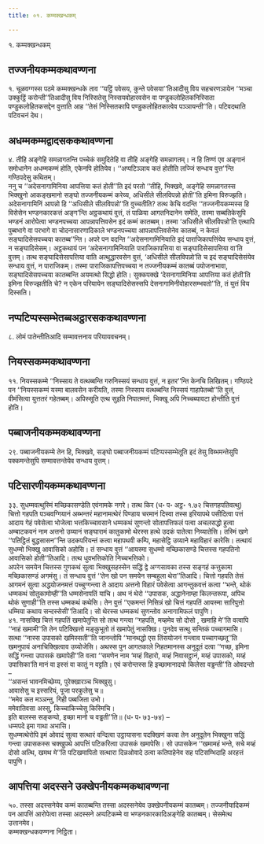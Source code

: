 ```yaml
---
title: ०१. कम्मक्खन्धकम्

---
```

१. कम्मक्खन्धकम्  


## तज्जनीयकम्मकथावण्णना

१. चूळवग्गस्स पठमे कम्मक्खन्धके ताव ‘‘यट्ठिं पवेसय, कुन्ते पवेसया’’तिआदीसु विय सहचरणञायेन ‘‘मञ्चा उक्कुट्ठिं करोन्ती’’तिआदीसु विय निस्सितेसु निस्सयवोहारवसेन वा पण्डुकलोहितकनिस्सिता पण्डुकलोहितकसद्देन वुत्ताति आह ‘‘तेसं निस्सितकापि पण्डुकलोहितकात्वेव पञ्ञायन्ती’’ति। पटिवदथाति पटिवचनं देथ।  


## अधम्मकम्मद्वादसककथावण्णना

४. तीहि अङ्गेहि समन्नागतन्ति पच्चेकं समुदितेहि वा तीहि अङ्गेहि समन्नागतम्। न हि तिण्णं एव अङ्गानं समोधानेन अधम्मकम्मं होति, एकेनपि होतियेव। ‘‘अप्पटिञ्ञाय कतं होतीति लज्जिं सन्धाय वुत्त’’न्ति गण्ठिपदेसु कथितम्।  
ननु च ‘‘अदेसनागामिनिया आपत्तिया कतं होती’’ति इदं परतो ‘‘तीहि, भिक्खवे, अङ्गेहि समन्नागतस्स भिक्खुनो आकङ्खमानो सङ्घो तज्जनीयकम्मं करेय्य, अधिसीले सीलविपन्नो होती’’ति इमिना विरुज्झति। अदेसनागामिनिं आपन्नो हि ‘‘अधिसीले सीलविपन्नो’’ति वुच्चतीति? तत्थ केचि वदन्ति ‘‘तज्जनीयकम्मस्स हि विसेसेन भण्डनकारकत्तं अङ्ग’न्ति अट्ठकथायं वुत्तं, तं पाळिया आगतनिदानेन समेति, तस्मा सब्बतिकेसुपि भण्डनं आरोपेत्वा भण्डनपच्चया आपन्नापत्तिवसेन इदं कम्मं कातब्बम्। तस्मा ‘अधिसीले सीलविपन्नो’ति एत्थापि पुब्बभागे वा परभागे वा चोदनासारणादिकाले भण्डनपच्चया आपन्नापत्तिवसेनेव कातब्बं, न केवलं सङ्घादिसेसपच्चया कातब्ब’’न्ति। अपरे पन वदन्ति ‘‘अदेसनागामिनियाति इदं पाराजिकापत्तिंयेव सन्धाय वुत्तं, न सङ्घादिसेसम्। अट्ठकथायं पन ‘अदेसनागामिनियाति पाराजिकापत्तिया वा सङ्घादिसेसापत्तिया वा’ति वुत्तम्। तत्थ सङ्घादिसेसापत्तिया वाति अत्थुद्धारवसेन वुत्तं, ‘अधिसीले सीलविपन्नो’ति च इदं सङ्घादिसेसंयेव सन्धाय वुत्तं, न पाराजिकम्। तस्मा पाराजिकापत्तिपच्चया न तज्जनीयकम्मं कातब्बं पयोजनाभावा, सङ्घादिसेसपच्चया कातब्बन्ति अयमत्थो सिद्धो होति। सुक्कपक्खे ‘देसनागामिनिया आपत्तिया कतं होती’ति इमिना विरुज्झतीति चे? न एकेन परियायेन सङ्घादिसेसस्सपि देसनागामिनीवोहारसम्भवतो’’ति, तं युत्तं विय दिस्सति।  


## नप्पटिप्पस्सम्भेतब्बअट्ठारसककथावण्णना

८. लोमं पातेन्तीतिआदि सम्मावत्तनाय परियायवचनम्।  


## नियस्सकम्मकथावण्णना

११. नियस्सकम्मे ‘‘निस्साय ते वत्थब्बन्ति गरुनिस्सयं सन्धाय वुत्तं, न इतर’’न्ति केनचि लिखितम्। गण्ठिपदे पन ‘‘नियस्सकम्मं यस्मा बालवसेन करीयति, तस्मा निस्साय वत्थब्बन्ति निस्सयं गाहापेतब्बो’’ति वुत्तं, वीमंसित्वा युत्ततरं गहेतब्बम्। अपिस्सूति एत्थ सुइति निपातमत्तं, भिक्खू अपि निच्चब्यावटा होन्तीति वुत्तं होति।  


## पब्बाजनीयकम्मकथावण्णना

२९. पब्बाजनीयकम्मे तेन हि, भिक्खवे, सङ्घो पब्बाजनीयकम्मं पटिप्पस्सम्भेतूति इदं तेसु विब्भमन्तेसुपि पक्कमन्तेसुपि सम्मावत्तन्तेयेव सन्धाय वुत्तम्।  


## पटिसारणीयकम्मकथावण्णना

३३. सुधम्मवत्थुस्मिं मच्छिकासण्डेति एवंनामके नगरे। तत्थ किर (ध॰ प॰ अट्ठ॰ १.७२ चित्तगहपतिवत्थु) चित्तो गहपति पञ्चवग्गियानं अब्भन्तरं महानामत्थेरं पिण्डाय चरमानं दिस्वा तस्स इरियापथे पसीदित्वा पत्तं आदाय गेहं पवेसेत्वा भोजेत्वा भत्तकिच्चावसाने धम्मकथं सुणन्तो सोतापत्तिफलं पत्वा अचलसद्धो हुत्वा अम्बाटकवनं नाम अत्तनो उय्यानं सङ्घारामं कातुकामो थेरस्स हत्थे उदकं पातेत्वा निय्यातेसि। तस्मिं खणे ‘‘पतिट्ठितं बुद्धसासन’’न्ति उदकपरियन्तं कत्वा महापथवी कम्पि, महासेट्ठि उय्याने महाविहारं कारेसि। तत्थायं सुधम्मो भिक्खु आवासिको अहोसि। तं सन्धाय वुत्तं ‘‘आयस्मा सुधम्मो मच्छिकासण्डे चित्तस्स गहपतिनो आवासिको होती’’तिआदि। तत्थ धुवभत्तिकोति निच्चभत्तिको।  
अपरेन समयेन चित्तस्स गुणकथं सुत्वा भिक्खुसहस्सेन सद्धिं द्वे अग्गसावका तस्स सङ्गहं कत्तुकामा मच्छिकासण्डं अगमंसु। तं सन्धाय वुत्तं ‘‘तेन खो पन समयेन सम्बहुला थेरा’’तिआदि। चित्तो गहपति तेसं आगमनं सुत्वा अद्धयोजनमत्तं पच्चुग्गन्त्वा ते आदाय अत्तनो विहारं पवेसेत्वा आगन्तुकवत्तं कत्वा ‘‘भन्ते, थोकं धम्मकथं सोतुकामोम्ही’’ति धम्मसेनापतिं याचि। अथ नं थेरो ‘‘उपासक, अद्धानेनाम्हा किलन्तरूपा, अपिच थोकं सुणाही’’ति तस्स धम्मकथं कथेसि। तेन वुत्तं ‘‘एकमन्तं निसिन्नं खो चित्तं गहपतिं आयस्मा सारिपुत्तो धम्मिया कथाय सन्दस्सेसी’’तिआदि। सो थेरस्स धम्मकथं सुणन्तोव अनागामिफलं पापुणि।  
४१. नासक्खि चित्तं गहपतिं खमापेतुन्ति सो तत्थ गन्त्वा ‘‘गहपति, मय्हमेव सो दोसो , खमाहि मे’’ति वत्वापि ‘‘नाहं खमामी’’ति तेन पटिक्खित्तो मङ्कुभूतो तं खमापेतुं नासक्खि। पुनदेव सत्थु सन्तिकं पच्चागमासि। सत्था ‘‘नास्स उपासको खमिस्सती’’ति जानन्तोपि ‘‘मानथद्धो एस तिंसयोजनं गन्त्वाव पच्चागच्छतू’’ति खमनुपायं अनाचिक्खित्वाव उय्योजेसि। अथस्स पुन आगतकाले निहतमानस्स अनुदूतं दत्वा ‘‘गच्छ, इमिना सद्धिं गन्त्वा उपासकं खमापेही’’ति वत्वा ‘‘समणेन नाम ‘मय्हं विहारो, मय्हं निवासट्ठानं, मय्हं उपासको, मय्हं उपासिका’ति मानं वा इस्सं वा कातुं न वट्टति। एवं करोन्तस्स हि इच्छामानादयो किलेसा वड्ढन्ती’’ति ओवदन्तो –  
‘‘असन्तं भावनमिच्छेय्य, पुरेक्खारञ्च भिक्खुसु।  
आवासेसु च इस्सरियं, पूजा परकुलेसु च॥  
‘‘ममेव कत मञ्ञन्तु, गिही पब्बजिता उभो।  
ममेवातिवसा अस्सु, किच्चाकिच्चेसु किस्मिचि।  
इति बालस्स सङ्कप्पो, इच्छा मानो च वड्ढती’’ति॥ (ध॰ प॰ ७३-७४) –  
धम्मपदे इमा गाथा अभासि।  
सुधम्मत्थेरोपि इमं ओवादं सुत्वा सत्थारं वन्दित्वा उट्ठायासना पदक्खिणं कत्वा तेन अनुदूतेन भिक्खुना सद्धिं गन्त्वा उपासकस्स चक्खुपथे आपत्तिं पटिकरित्वा उपासकं खमापेसि। सो उपासकेन ‘‘खमामहं भन्ते, सचे मय्हं दोसो अत्थि, खमथ मे’’ति पटिखमापितो सत्थारा दिन्नओवादे ठत्वा कतिपाहेनेव सह पटिसम्भिदाहि अरहत्तं पापुणि।  


## आपत्तिया अदस्सने उक्खेपनीयकम्मकथावण्णना

५०. तस्सा अदस्सनेयेव कम्मं कातब्बन्ति तस्सा अदस्सनेयेव उक्खेपनीयकम्मं कातब्बम्। तज्जनीयादिकम्मं पन आपत्तिं आरोपेत्वा तस्सा अदस्सने अप्पटिकम्मे वा भण्डनकारकादिअङ्गेहि कातब्बम्। सेसमेत्थ उत्तानमेव।  
कम्मक्खन्धकवण्णना निट्ठिता।  